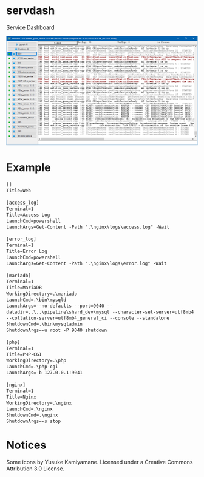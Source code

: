 # servdash
Service Dashboard

![Screenshot](screenshot.png)

# Example

```
[]
Title=Web

[access_log]
Terminal=1
Title=Access Log
LaunchCmd=powershell
LaunchArgs=Get-Content -Path ".\nginx\logs\access.log" -Wait

[error_log]
Terminal=1
Title=Error Log
LaunchCmd=powershell
LaunchArgs=Get-Content -Path ".\nginx\logs\error.log" -Wait

[mariadb]
Terminal=1
Title=MariaDB
WorkingDirectory=.\mariadb
LaunchCmd=.\bin\mysqld
LaunchArgs=--no-defaults --port=9040 --datadir=..\..\pipeline\shard_dev\mysql --character-set-server=utf8mb4 --collation-server=utf8mb4_general_ci --console --standalone
ShutdownCmd=.\bin\mysqladmin
ShutdownArgs=-u root -P 9040 shutdown

[php]
Terminal=1
Title=PHP-CGI
WorkingDirectory=.\php
LaunchCmd=.\php-cgi
LaunchArgs=-b 127.0.0.1:9041

[nginx]
Terminal=1
Title=Nginx
WorkingDirectory=.\nginx
LaunchCmd=.\nginx
ShutdownCmd=.\nginx
ShutdownArgs=-s stop
```

# Notices

Some icons by Yusuke Kamiyamane. Licensed under a Creative Commons Attribution 3.0 License.
